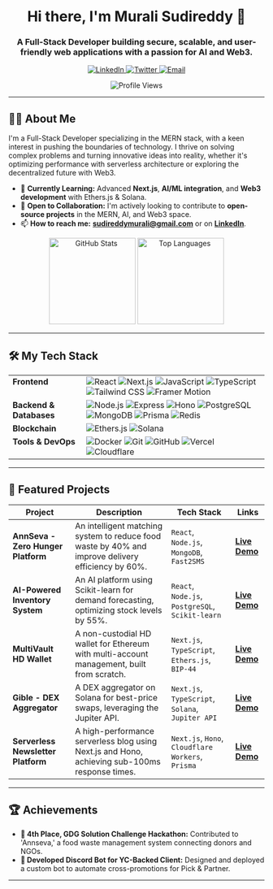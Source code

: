 <h1 align="center">Hi there, I'm Murali Sudireddy 👋</h1>
<h3 align="center">A Full-Stack Developer building secure, scalable, and user-friendly web applications with a passion for AI and Web3.</h3>

<p align="center">
  <a href="https://www.linkedin.com/in/sudireddy-murali-05a10b277/" target="_blank">
    <img src="https://img.shields.io/badge/LinkedIn-0077B5?style=for-the-badge&logo=linkedin&logoColor=white" alt="LinkedIn"/>
  </a>
  <a href="https://x.com/Murali74589308" target="_blank">
    <img src="https://img.shields.io/badge/Twitter-1DA1F2?style=for-the-badge&logo=x&logoColor=white" alt="Twitter"/>
  </a>
  <a href="mailto:sudireddymurali@gmail.com">
    <img src="https://img.shields.io/badge/Email-D14836?style=for-the-badge&logo=gmail&logoColor=white" alt="Email"/>
  </a>
</p>

<p align="center">
  <img src="https://komarev.com/ghpvc/?username=muralichowdhary&label=Profile%20Views&color=0e75b6&style=flat-square" alt="Profile Views" />
</p>

---

## 👨‍💻 About Me

I'm a Full-Stack Developer specializing in the MERN stack, with a keen interest in pushing the boundaries of technology. I thrive on solving complex problems and turning innovative ideas into reality, whether it's optimizing performance with serverless architecture or exploring the decentralized future with Web3.

-   🌱 **Currently Learning:** Advanced **Next.js**, **AI/ML integration**, and **Web3 development** with Ethers.js & Solana.
-   👯 **Open to Collaboration:** I'm actively looking to contribute to **open-source projects** in the MERN, AI, and Web3 space.
-   📫 **How to reach me:** **[sudireddymurali@gmail.com](mailto:sudireddymurali@gmail.com)** or on **[LinkedIn](https://www.linkedin.com/in/sudireddy-murali-05a10b277/)**.

<p align="center">
  <img src="https://github-readme-stats.vercel.app/api?username=muralichowdhary&show_icons=true&theme=dracula&include_all_commits=true&count_private=true" alt="GitHub Stats" height="170" />
  <img src="https://github-readme-stats.vercel.app/api/top-langs/?username=muralichowdhary&layout=compact&langs_count=8&theme=dracula" alt="Top Languages" height="170" />
</p>

---

## 🛠️ My Tech Stack

<table>
  <tr>
    <td valign="top"><strong>Frontend</strong></td>
    <td>
      <img src="https://img.shields.io/badge/React-20232A?style=for-the-badge&logo=react&logoColor=61DAFB" alt="React" />
      <img src="https://img.shields.io/badge/Next.js-000000?style=for-the-badge&logo=nextdotjs&logoColor=white" alt="Next.js" />
      <img src="https://img.shields.io/badge/JavaScript-F7DF1E?style=for-the-badge&logo=javascript&logoColor=black" alt="JavaScript" />
      <img src="https://img.shields.io/badge/TypeScript-007ACC?style=for-the-badge&logo=typescript&logoColor=white" alt="TypeScript" />
      <img src="https://img.shields.io/badge/Tailwind_CSS-38B2AC?style=for-the-badge&logo=tailwind-css&logoColor=white" alt="Tailwind CSS" />
      <img src="https://img.shields.io/badge/Framer_Motion-0055FF?style=for-the-badge&logo=framer&logoColor=white" alt="Framer Motion" />
    </td>
  </tr>
  <tr>
    <td valign="top"><strong>Backend & Databases</strong></td>
    <td>
      <img src="https://img.shields.io/badge/Node.js-339933?style=for-the-badge&logo=nodedotjs&logoColor=white" alt="Node.js" />
      <img src="https://img.shields.io/badge/Express.js-000000?style=for-the-badge&logo=express&logoColor=white" alt="Express" />
      <img src="https://img.shields.io/badge/Hono-E36000?style=for-the-badge&logo=hono&logoColor=white" alt="Hono" />
      <img src="https://img.shields.io/badge/PostgreSQL-316192?style=for-the-badge&logo=postgresql&logoColor=white" alt="PostgreSQL" />
      <img src="https://img.shields.io/badge/MongoDB-4EA94B?style=for-the-badge&logo=mongodb&logoColor=white" alt="MongoDB" />
      <img src="https://img.shields.io/badge/Prisma-2D3748?style=for-the-badge&logo=prisma&logoColor=white" alt="Prisma" />
      <img src="https://img.shields.io/badge/Redis-DC382D?style=for-the-badge&logo=redis&logoColor=white" alt="Redis" />
    </td>
  </tr>
  <tr>
    <td valign="top"><strong>Blockchain</strong></td>
    <td>
      <img src="https://img.shields.io/badge/Ethers.js-2C2C2C?style=for-the-badge&logo=ethereum&logoColor=white" alt="Ethers.js" />
      <img src="https://img.shields.io/badge/Solana-9945FF?style=for-the-badge&logo=solana&logoColor=white" alt="Solana" />
    </td>
  </tr>
  <tr>
    <td valign="top"><strong>Tools & DevOps</strong></td>
    <td>
      <img src="https://img.shields.io/badge/Docker-2496ED?style=for-the-badge&logo=docker&logoColor=white" alt="Docker" />
      <img src="https://img.shields.io/badge/Git-F05032?style=for-the-badge&logo=git&logoColor=white" alt="Git" />
      <img src="https://img.shields.io/badge/GitHub-100000?style=for-the-badge&logo=github&logoColor=white" alt="GitHub" />
      <img src="https://img.shields.io/badge/Vercel-000000?style=for-the-badge&logo=vercel&logoColor=white" alt="Vercel" />
      <img src="https://img.shields.io/badge/Cloudflare-F38020?style=for-the-badge&logo=cloudflare&logoColor=white" alt="Cloudflare" />
    </td>
  </tr>
</table>

---

## 🚀 Featured Projects

| Project                                     | Description                                                                                             | Tech Stack                                       | Links                                                              |
| ------------------------------------------- | ------------------------------------------------------------------------------------------------------- | ------------------------------------------------ | ------------------------------------------------------------------ |
| **AnnSeva - Zero Hunger Platform** | An intelligent matching system to reduce food waste by 40% and improve delivery efficiency by 60%.        | `React`, `Node.js`, `MongoDB`, `Fast2SMS`        | [**Live Demo**](https://annseva-si6t.onrender.com/)                 |
| **AI-Powered Inventory System** | An AI platform using Scikit-learn for demand forecasting, optimizing stock levels by 55%.               | `React`, `Node.js`, `PostgreSQL`, `Scikit-learn` | [**Live Demo**](https://inventorysolutions.vercel.app)             |
| **MultiVault HD Wallet** | A non-custodial HD wallet for Ethereum with multi-account management, built from scratch.               | `Next.js`, `TypeScript`, `Ethers.js`, `BIP-44`   | [**Live Demo**](https://multi-vault.vercel.app/)                   |
| **Gible - DEX Aggregator** | A DEX aggregator on Solana for best-price swaps, leveraging the Jupiter API.                            | `Next.js`, `TypeScript`, `Solana`, `Jupiter API` | [**Live Demo**](https://gible.vercel.app/)                         |
| **Serverless Newsletter Platform** | A high-performance serverless blog using Next.js and Hono, achieving sub-100ms response times.          | `Next.js`, `Hono`, `Cloudflare Workers`, `Prisma`| [**Live Demo**](https://blog-newsletter-lemon.vercel.app/)         |

---

## 🏆 Achievements

-   **🏅 4th Place, GDG Solution Challenge Hackathon:** Contributed to 'Annseva,' a food waste management system connecting donors and NGOs.
-   **🤖 Developed Discord Bot for YC-Backed Client:** Designed and deployed a custom bot to automate cross-promotions for Pick & Partner.

---
